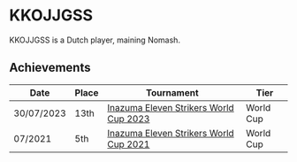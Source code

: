 # KKOJJGSS

KKOJJGSS is a Dutch player, maining Nomash.

## Achievements

|Date|Place|Tournament|Tier|
|-|-|-|-|
| 30/07/2023 | 13th | [Inazuma Eleven Strikers World Cup 2023](/inapedia/tournaments/worldcup23.md) | World Cup |
| 07/2021 | 5th | [Inazuma Eleven Strikers World Cup 2021](/inapedia/tournaments/worldcup21.md) | World Cup |
